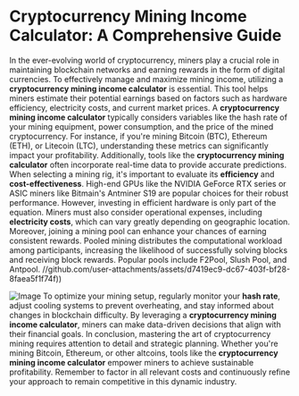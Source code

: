 # Cryptocurrency Mining Income Calculator: A Comprehensive Guide
In the ever-evolving world of cryptocurrency, miners play a crucial role in maintaining blockchain networks and earning rewards in the form of digital currencies. To effectively manage and maximize mining income, utilizing a **cryptocurrency mining income calculator** is essential. This tool helps miners estimate their potential earnings based on factors such as hardware efficiency, electricity costs, and current market prices.
A **cryptocurrency mining income calculator** typically considers variables like the hash rate of your mining equipment, power consumption, and the price of the mined cryptocurrency. For instance, if you're mining Bitcoin (BTC), Ethereum (ETH), or Litecoin (LTC), understanding these metrics can significantly impact your profitability. Additionally, tools like the **cryptocurrency mining calculator** often incorporate real-time data to provide accurate predictions.
When selecting a mining rig, it's important to evaluate its **efficiency** and **cost-effectiveness**. High-end GPUs like the NVIDIA GeForce RTX series or ASIC miners like Bitmain's Antminer S19 are popular choices for their robust performance. However, investing in efficient hardware is only part of the equation. Miners must also consider operational expenses, including **electricity costs**, which can vary greatly depending on geographic location.
Moreover, joining a mining pool can enhance your chances of earning consistent rewards. Pooled mining distributes the computational workload among participants, increasing the likelihood of successfully solving blocks and receiving block rewards. Popular pools include F2Pool, Slush Pool, and Antpool.
 //github.com/user-attachments/assets/d7419ec9-dc67-403f-bf28-8faea5f1f74f))

![Image](https://github.com/user-attachments/assets/4a25d116-2220-4385-b08e-f287af8fcbc4)
To optimize your mining setup, regularly monitor your **hash rate**, adjust cooling systems to prevent overheating, and stay informed about changes in blockchain difficulty. By leveraging a **cryptocurrency mining income calculator**, miners can make data-driven decisions that align with their financial goals.
In conclusion, mastering the art of cryptocurrency mining requires attention to detail and strategic planning. Whether you're mining Bitcoin, Ethereum, or other altcoins, tools like the **cryptocurrency mining income calculator** empower miners to achieve sustainable profitability. Remember to factor in all relevant costs and continuously refine your approach to remain competitive in this dynamic industry.
